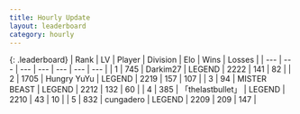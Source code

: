 ```yaml
---
title: Hourly Update
layout: leaderboard
category: hourly
---
```


{: .leaderboard}
| Rank | LV | Player | Division | Elo | Wins | Losses |
| --- | --- | --- | --- | --- | --- | --- |
| <span data-change="0">1</span> | 745 | <span title="ID: 694036">Darkim27</span> | LEGEND | <span data-change="0">2222</span> | <span data-change="0">141</span> | <span data-change="0">82</span> |
| <span data-change="0">2</span> | 1705 | <span title="ID: 366840">Hungry YuYu</span> | LEGEND | <span data-change="0">2219</span> | <span data-change="0">157</span> | <span data-change="0">107</span> |
| <span data-change="5">3</span> | 94 | <span title="ID: 727221">MISTER BEAST</span> | LEGEND | <span data-change="11">2212</span> | <span data-change="2">132</span> | <span data-change="0">60</span> |
| <span data-change="-1">4</span> | 385 | <span title="ID: 641994">「thelastbullet」</span> | LEGEND | <span data-change="0">2210</span> | <span data-change="0">43</span> | <span data-change="0">10</span> |
| <span data-change="-1">5</span> | 832 | <span title="ID: 54134">cungadero</span> | LEGEND | <span data-change="0">2209</span> | <span data-change="0">209</span> | <span data-change="0">147</span> |
